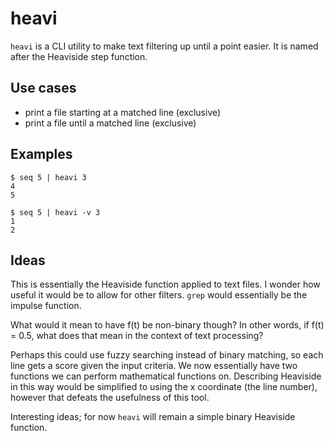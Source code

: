 # heavi
`heavi` is a CLI utility to make text filtering up until a point easier. It is named after the Heaviside step function.

## Use cases
* print a file starting at a matched line (exclusive)
* print a file until a matched line (exclusive)

## Examples
```
$ seq 5 | heavi 3
4
5

$ seq 5 | heavi -v 3
1
2
```

## Ideas
This is essentially the Heaviside function applied to text files. I
wonder how useful it would be to allow for other filters. `grep` would
essentially be the impulse function.

What would it mean to have f(t) be non-binary though? In other words,
if f(t) = 0.5, what does that mean in the context of text processing?

Perhaps this could use fuzzy searching instead of binary matching,
so each line gets a score given the input criteria. We now essentially
have two functions we can perform mathematical functions on. Describing
Heaviside in this way would be simplified to using the x coordinate
(the line number), however that defeats the usefulness of this tool.

Interesting ideas; for now `heavi` will remain a simple binary Heaviside
function.

